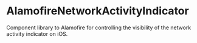 # AlamofireNetworkActivityIndicator
Component library to Alamofire for controlling the visibility of the network activity indicator on iOS.
